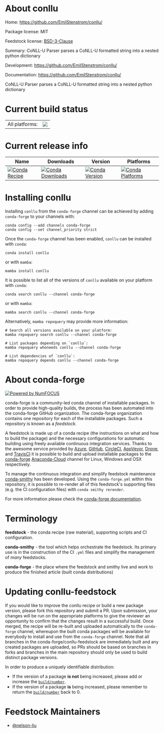 About conllu
============

Home: https://github.com/EmilStenstrom/conllu/

Package license: MIT

Feedstock license: [BSD-3-Clause](https://github.com/conda-forge/conllu-feedstock/blob/main/LICENSE.txt)

Summary: CoNLL-U Parser parses a CoNLL-U formatted string into a nested python dictionary

Development: https://github.com/EmilStenstrom/conllu/

Documentation: https://github.com/EmilStenstrom/conllu/

CoNLL-U Parser parses a CoNLL-U formatted string into a nested python dictionary

Current build status
====================


<table><tr><td>All platforms:</td>
    <td>
      <a href="https://dev.azure.com/conda-forge/feedstock-builds/_build/latest?definitionId=4814&branchName=main">
        <img src="https://dev.azure.com/conda-forge/feedstock-builds/_apis/build/status/conllu-feedstock?branchName=main">
      </a>
    </td>
  </tr>
</table>

Current release info
====================

| Name | Downloads | Version | Platforms |
| --- | --- | --- | --- |
| [![Conda Recipe](https://img.shields.io/badge/recipe-conllu-green.svg)](https://anaconda.org/conda-forge/conllu) | [![Conda Downloads](https://img.shields.io/conda/dn/conda-forge/conllu.svg)](https://anaconda.org/conda-forge/conllu) | [![Conda Version](https://img.shields.io/conda/vn/conda-forge/conllu.svg)](https://anaconda.org/conda-forge/conllu) | [![Conda Platforms](https://img.shields.io/conda/pn/conda-forge/conllu.svg)](https://anaconda.org/conda-forge/conllu) |

Installing conllu
=================

Installing `conllu` from the `conda-forge` channel can be achieved by adding `conda-forge` to your channels with:

```
conda config --add channels conda-forge
conda config --set channel_priority strict
```

Once the `conda-forge` channel has been enabled, `conllu` can be installed with `conda`:

```
conda install conllu
```

or with `mamba`:

```
mamba install conllu
```

It is possible to list all of the versions of `conllu` available on your platform with `conda`:

```
conda search conllu --channel conda-forge
```

or with `mamba`:

```
mamba search conllu --channel conda-forge
```

Alternatively, `mamba repoquery` may provide more information:

```
# Search all versions available on your platform:
mamba repoquery search conllu --channel conda-forge

# List packages depending on `conllu`:
mamba repoquery whoneeds conllu --channel conda-forge

# List dependencies of `conllu`:
mamba repoquery depends conllu --channel conda-forge
```


About conda-forge
=================

[![Powered by
NumFOCUS](https://img.shields.io/badge/powered%20by-NumFOCUS-orange.svg?style=flat&colorA=E1523D&colorB=007D8A)](https://numfocus.org)

conda-forge is a community-led conda channel of installable packages.
In order to provide high-quality builds, the process has been automated into the
conda-forge GitHub organization. The conda-forge organization contains one repository
for each of the installable packages. Such a repository is known as a *feedstock*.

A feedstock is made up of a conda recipe (the instructions on what and how to build
the package) and the necessary configurations for automatic building using freely
available continuous integration services. Thanks to the awesome service provided by
[Azure](https://azure.microsoft.com/en-us/services/devops/), [GitHub](https://github.com/),
[CircleCI](https://circleci.com/), [AppVeyor](https://www.appveyor.com/),
[Drone](https://cloud.drone.io/welcome), and [TravisCI](https://travis-ci.com/)
it is possible to build and upload installable packages to the
[conda-forge](https://anaconda.org/conda-forge) [Anaconda-Cloud](https://anaconda.org/)
channel for Linux, Windows and OSX respectively.

To manage the continuous integration and simplify feedstock maintenance
[conda-smithy](https://github.com/conda-forge/conda-smithy) has been developed.
Using the ``conda-forge.yml`` within this repository, it is possible to re-render all of
this feedstock's supporting files (e.g. the CI configuration files) with ``conda smithy rerender``.

For more information please check the [conda-forge documentation](https://conda-forge.org/docs/).

Terminology
===========

**feedstock** - the conda recipe (raw material), supporting scripts and CI configuration.

**conda-smithy** - the tool which helps orchestrate the feedstock.
                   Its primary use is in the construction of the CI ``.yml`` files
                   and simplify the management of *many* feedstocks.

**conda-forge** - the place where the feedstock and smithy live and work to
                  produce the finished article (built conda distributions)


Updating conllu-feedstock
=========================

If you would like to improve the conllu recipe or build a new
package version, please fork this repository and submit a PR. Upon submission,
your changes will be run on the appropriate platforms to give the reviewer an
opportunity to confirm that the changes result in a successful build. Once
merged, the recipe will be re-built and uploaded automatically to the
`conda-forge` channel, whereupon the built conda packages will be available for
everybody to install and use from the `conda-forge` channel.
Note that all branches in the conda-forge/conllu-feedstock are
immediately built and any created packages are uploaded, so PRs should be based
on branches in forks and branches in the main repository should only be used to
build distinct package versions.

In order to produce a uniquely identifiable distribution:
 * If the version of a package **is not** being increased, please add or increase
   the [``build/number``](https://docs.conda.io/projects/conda-build/en/latest/resources/define-metadata.html#build-number-and-string).
 * If the version of a package **is** being increased, please remember to return
   the [``build/number``](https://docs.conda.io/projects/conda-build/en/latest/resources/define-metadata.html#build-number-and-string)
   back to 0.

Feedstock Maintainers
=====================

* [@nelson-liu](https://github.com/nelson-liu/)

